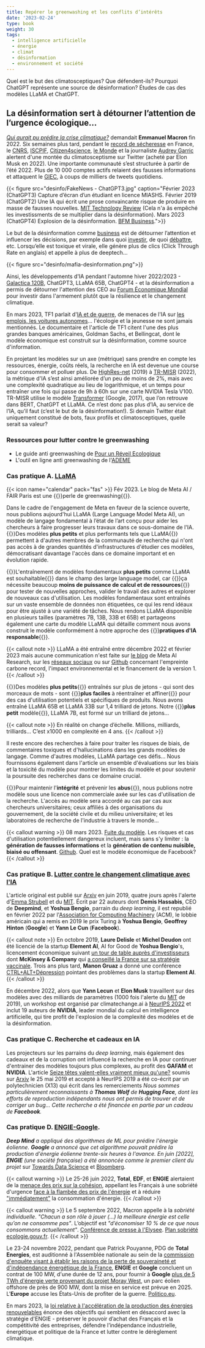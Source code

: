 ```yaml
---
title: Repérer le greenwashing et les conflits d’intérêts
date: '2023-02-24'
type: book
weight: 30
tags:
  - intelligence artificielle
  - énergie
  - climat
  - désinformation
  - environnement et société
---
```


Quel est le but des climatosceptiques? Que défendent-ils? Pourquoi ChatGPT représente une source de désinformation? Études de cas des modèles LLaMA et ChatGPT.

<!--more-->

## La désinformation sert à détourner l’attention de l’urgence écologique…

<i>[Qui aurait pu prédire la crise climatique?](https://www.youtube.com/watch?v=SsqYCvJvxQY&ab_channel=INAPolitique)</i> demandait <b>Emmanuel Macron</b> fin 2022.
Six semaines plus tard, pendant le [record de sécheresse](https://meteofrance.com/actualites-et-dossiers/actualites/climat/secheresse-32-jours-sans-pluie-en-france-record-battu) en France, le [CNRS](https://lejournal.cnrs.fr/articles/climatosceptiques-sur-twitter-enquete-sur-les-mercenaires-de-lintox), [ISCPIF](https://iscpif.fr/climatoscope/?p=72), [Citizen4science](https://citizen4science.org/climatoscope-du-cnrs-les-nouveaux-fronts-du-denialisme-et-du-climato-scepticisme/), [le Monde](https://www.lemonde.fr/planete/article/2023/02/13/la-france-fait-face-a-un-fort-regain-de-climatoscepticisme-sur-twitter_6161691_3244.html) et la journaliste [Audrey Garric](https://twitter.com/audreygarric/status/1625416947729944579?cxt=HHwWhsC-1cSG0o4tAAAA) alertent d'une montée du climatosceptisme sur Twitter (acheté par Elon Musk en 2022). Une importante communauté s’est structurée à partir de l’été 2022. Plus de 10 000 comptes actifs relaient des fausses informations et attaquent le [GIEC](https://www.ecologie.gouv.fr/publication-du-6e-rapport-synthese-du-giec), à coups de milliers de tweets quotidiens.

{{< figure src="desinfo/FakeNews - ChatGPT3.jpg" caption="Février 2023 (ChatGPT3) Capture d’écran d’un étudiant en licence MIASHS. Février 2019 (ChatGPT2) Une IA qui écrit une prose convaincante risque de produire en masse de fausses nouvelles. [MIT Technology Review](https://www.technologyreview.com/2019/02/14/137426/an-ai-tool-auto-generates-fake-news-bogus-tweets-and-plenty-of-gibberish/) (Cela n'a âs empêché les investissments de se multiplier dans la désinformation). Mars 2023 (ChatGPT4) Explosion de la désinformation. [BFM Business](https://www.bfmtv.com/tech/intelligence-artificielle/le-patron-de-l-entreprise-a-l-origine-de-chat-gpt-a-un-peu-peur-de-chat-gpt_AV-202303210270.html).">}}

Le but de la désinformation comme [business](https://www.bfmtv.com/tech/intelligence-artificielle/le-patron-de-l-entreprise-a-l-origine-de-chat-gpt-a-un-peu-peur-de-chat-gpt_AV-202303210270.html) est de détourner l’attention et influencer les décisions, par exemple dans quoi [investir](https://www.bpifrance.fr/nos-actualites/rencontres-economiques-daix-en-provence-un-regard-sur-le-monde-demain), de quoi [débattre](https://www.bfmtv.com/tech/intelligence-artificielle/pour-la-premiere-fois-l-assemblee-nationale-va-debattre-d-un-amendement-redige-par-chat-gpt_AV-202303210310.html), etc. Lorsqu’elle est toxique et virale, elle génère plus de clics (Click Through Rate en anglais) et appelle à plus de deeptech...

{{< figure src="desinfo/mafia-desinformation.png">}}

Ainsi, les développements d'IA pendant l'automne hiver 2022/2023 - [Galactica 120B](https://huggingface.co/facebook/galactica-120b), ChatGPT3, LLaMA 65B, ChatGPT4 - et la désinformation a permis de détourner l'attention des CEO au [Forum Économique Mondial](https://www.reuters.com/technology/davos-2023-ceos-buzz-about-chatgpt-style-ai-world-economic-forum-2023-01-17/) pour investir dans l'armement plutôt que la résilience et le changement climatique.

En mars 2023, TF1 parlait d'[IA et de guerre](https://www.tf1info.fr/player/debdff38-d5d9-4685-84ef-7959f4cdd39e/), de menaces de l'IA sur [les emplois, les voitures autonomes](https://www.tf1info.fr/sciences-et-innovation/interview-destruction-d-emplois-desinformation-faut-il-mettre-en-pause-les-recherches-sur-l-ia-intelligence-artificielle-comme-chatgpt-comme-le-demande-une-tribune-2252595.html)... l'écologie et la jeunesse ne sont jamais mentionnés. Le documentaire et l'article de TF1 citent l'une des plus grandes banques américaines, Goldman Sachs, et Bellingcat, dont le modèle économique est construit sur la désinformation, comme source d'information.

En projetant les modèles sur un axe (métrique) sans prendre en compte les ressources, énergie, coûts réels, la recherche en IA est devenue une course pour consommer et polluer plus. De [HighRes-net](https://github.com/ServiceNow/HighRes-net) (2019) à [TR-MISR](https://paperswithcode.com/sota/multi-frame-super-resolution-on-proba-v?p=highres-net-recursive-fusion-for-multi-frame) (2022), la métrique d'IA s’est ainsi améliorée d’un peu de moins de 2%, mais avec une complexité quadratique au lieu de logarithmique, et un temps pour entraîner une fois qui passe de 9h à 60h sur une carte NVIDIA Tesla V100. TR-MISR utilise le modèle [Transformer](https://arxiv.org/abs/1706.03762) (Google, 2017), que l’on retrouve dans BERT, ChatGPT et LLaMA. Ce n’est donc pas plus d’IA, au service de l’IA, qu’il faut (c’est le but de la désinformation!).
Si demain Twitter était uniquement constitué de bots, faux profils et climatosceptiques, quelle serait sa valeur?

### Ressources pour lutter contre le greenwashing
- Le guide anti greenwashing de [Pour un Réveil Ecologique](https://pour-un-reveil-ecologique.org/fr/les-entreprises-nous-repondent/#guide-anti-greenwashing)
- L'outil en ligne anti greenwashing de l'[ADEME](https://communication-responsable.ademe.fr/antigreenwashing)

### Cas pratique A. [LLaMA](https://ai.facebook.com/blog/large-language-model-llama-meta-ai/)
{{< icon name="calendar" pack="fas" >}} Fév 2023. Le blog de Meta AI / FAIR Paris est une {{<hl>}}perle de greenwashing{{</hl>}}.

Dans le cadre de l'engagement de Meta en faveur de la science ouverte, nous publions aujourd'hui LLaMA (Large Language Model Meta AI), un modèle de langage fondamental à l’état de l’art conçu pour aider les chercheurs à faire progresser leurs travaux dans ce sous-domaine de l'IA. {{<hl>}}Des modèles <b>plus petits</b> et plus performants tels que LLaMA{{</hl>}} permettent à d'autres membres de la communauté de recherche qui n'ont pas accès à de grandes quantités d'infrastructures d'étudier ces modèles, démocratisant davantage l'accès dans ce domaine important et en évolution rapide.

{{<hl>}}L'entraînement de modèles fondamentaux <b>plus petits</b> comme LLaMA est souhaitable{{</hl>}} dans le champ des large language model, car {{<hl>}}ça nécessite beaucoup <b>moins de puissance de calcul et de ressources</b>{{</hl>}} pour tester de nouvelles approches, valider le travail des autres et explorer de nouveaux cas d'utilisation. Les modèles fondamentaux sont entraînés sur un vaste ensemble de données non étiquetées, ce qui les rend idéaux pour être ajusté à une variété de tâches. Nous rendons LLaMA disponible en plusieurs tailles (paramètres 7B, 13B, 33B et 65B) et partageons également une carte du modèle LLaMA qui détaille comment nous avons construit le modèle conformément à notre approche des {{<hl>}}<b>pratiques d'IA responsable</b>{{</hl>}}.

{{< callout note >}}
LLaMA a été entraîné entre décembre 2022 et février 2023 mais aucune communication n'est faite sur [le blog](https://ai.facebook.com/blog/large-language-model-llama-meta-ai/) de Meta AI Research, sur les [réseaux sociaux](https://www.linkedin.com/posts/yann-lecun_github-facebookresearchllama-inference-activity-7034956639526952960-B1-d?trk=public_profile_like_view) ou sur [Github](https://github.com/facebookresearch/llama/blob/1076b9c51c77ad06e9d7ba8a4c6df775741732 ) concernant l'empreinte carbone record, l'impact environnemental et le financement de la version 1.
{{< /callout >}}

{{<hl>}}Des modèles <b>plus petits</b>{{</hl>}} entraînés sur plus de jetons - qui sont des morceaux de mots - sont {{<hl>}}<b>plus faciles</b> à réentraîner et affiner{{</hl>}} pour des cas d'utilisation potentiels et spécifiques de produits. Nous avons entraîné LLaMA 65B et LLaMA 33B sur 1,4 trilliard de jetons. Notre {{<hl>}}<b>plus petit</b> modèle{{</hl>}}, LLaMA 7B, est formé sur un trilliard de jetons…

{{< callout note >}}
En réalité on change d’échelle. Millions, milliards, trilliards... C’est x1000 en complexité en 4 ans.
{{< /callout >}}

Il reste encore des recherches à faire pour traiter les risques de biais, de commentaires toxiques et d'hallucinations dans les grands modèles de langage. Comme d'autres modèles, LLaMA partage ces défis... Nous fournissons également dans l'article un ensemble d'évaluations sur les biais et la toxicité du modèle pour montrer les limites du modèle et pour soutenir la poursuite des recherches dans ce domaine crucial.

{{<hl>}}Pour maintenir l'<b>intégrité</b> et prévenir les <b>abus</b>{{</hl>}}, nous publions notre modèle sous une licence non commerciale axée sur les cas d'utilisation de la recherche. L'accès au modèle sera accordé au cas par cas aux chercheurs universitaires; ceux affiliés à des organisations du gouvernement, de la société civile et du milieu universitaire; et les laboratoires de recherche de l'industrie à travers le monde...

{{< callout warning >}}
08 mars 2023. [Fuite du modèle](https://www.01net.com/actualites/fuite-meta-alternative-chatgpt-meta-partagee-forum.html). Les risques et cas d'utilisation potentiellement dangereux incluent, mais sans s'y limiter : la <b>génération de fausses informations</b> et la <b>génération de contenu nuisible, biaisé ou offensant</b>. [Github](https://github.com/facebookresearch/llama/blob/1076b9c51c77ad06e9d7ba8a4c6df775741732bd/MODEL_CARD.md). Quel est le modèle économique de Facebook?
{{< /callout >}}

### Cas pratique B. [Lutter contre le changement climatique avec l'IA](https://arxiv.org/abs/1906.05433)

L'article original est publié sur [Arxiv](https://arxiv.org/abs/1906.05433v1) en juin 2019, quatre jours après l'alerte d'[Emma Strubell](https://arxiv.org/abs/1906.02243) et du [MIT](https://www.technologyreview.com/2019/06/06/239031/training-a-single-ai-model-can-emit-as-much-carbon-as-five-cars-in-their-lifetimes/). Écrit par 22 auteurs dont <b>Demis Hassabis</b>, CEO de <b>Deepmind</b>, et <b>Yoshua Bengio</b>, parrain du <i>deep learning</i>, il est republié en février 2022 par l'[Association for Computing Machinery](https://dl.acm.org/doi/10.1145/3485128) (ACM), le lobbie américain qui a remis en 2019 le prix Turing à <b>Yoshua Bengio</b>, <b>Geoffrey Hinton</b> (<b>Google</b>) et <b>Yann Le Cun</b> (<b>Facebook</b>).

{{< callout note >}}
En octobre 2019, <b>Laure Delisle</b> et <b>Michel Deudon</b> ont été licencié de la startup <b>Element AI</b>, AI for Good de <b>Yoshua Bengio</b>'s, licencement économique suivant [un tour de table auprès d'investisseurs](https://www.cdpq.com/en/news/pressreleases/element-ai-raises-cad-200m-us-1514m-series-b-round-to-transform-commercial) dont <b>McKinsey & Company</b> qui [a conseillé la France sur sa stratégie vaccinale](https://www.francetvinfo.fr/sante/maladie/coronavirus/vaccin/covid-19-on-vous-resume-la-polemique-autour-de-mckinsey-le-cabinet-qui-conseille-le-gouvernement-sur-la-strategie-vaccinale_4291131.html). Trois ans plus tard, <b>Manon Gruaz</b> a donné une conférence [CTRL+ALT+Dépression](https://www.youtube.com/watch?v=MN3D0uLEERU&ab_channel=GDGFrance) pointant des problèmes dans la startup <b>Element AI</b>.
{{< /callout >}}

En décembre 2022, alors que <b>Yann Lecun</b> et <b>Elon Musk</b> travaillent sur des modèles avec des milliards de paramètres (1000 fois l'alerte du [MIT](https://www.technologyreview.com/2019/06/06/239031/training-a-single-ai-model-can-emit-as-much-carbon-as-five-cars-in-their-lifetimes/) de 2019), un workshop est organisé par climatechange.ai à [NeurIPS 2022](https://www.climatechange.ai/events/neurips2022) et inclut 19 auteurs de <b>NVIDIA</b>, leader mondial du calcul en intelligence artificielle, qui tire profit de l'explosion de la complexité des modèles et de la désinformation.

### Cas pratique C. Recherche et cadeaux en IA

Les projecteurs sur les parrains du <i>deep learning</i>, mais également des cadeaux et de la corruption ont influencé la recherche en IA pour continuer d'entrainer des modèles toujours plus complexes, au profit des <b>GAFAM</b> et <b>NVIDIA</b>.
L'article [Seize têtes valent-elles vraiment mieux qu'une?](https://arxiv.org/abs/1905.10650) soumis sur [Arxiv](https://arxiv.org/abs/1905.10650) le 25 mai 2019 et accepté à NeurIPS 2019 a été co-écrit par un polytechnicien (X13) qui écrit dans les remerciements <i> Nous sommes particulièrement reconnaissants à <b>Thomas Wolf</b> de <b>Hugging Face</b>, dont les efforts de reproduction indépendants nous ont permis de trouver et de corriger un bug... Cette recherche a été financée en partie par un cadeau de <b>Facebook</b>.</i>

### Cas pratique D. [ENGIE-Google](https://www.bloomberg.com/news/articles/2022-06-01/google-and-france-s-engie-team-up-to-accelerate-wind-power#xj4y7vzkg).

<i><b>Deep Mind</b> a appliqué des algorithmes de ML pour prédire l'énergie éolienne. <b>Google</b> a annoncé que cet algorithme pouvait prédire la production d'énergie éolienne trente-six heures à l'avance. En juin [2022], <b>ENGIE</b> (une société française) a été annoncée comme le premier client du projet</i> sur [Towards Data Science](https://towardsdatascience.com/machine-learning-to-tackle-climate-change-7911e004c3a2) et [Bloomberg](https://www.bloomberg.com/news/articles/2022-06-01/google-and-france-s-engie-team-up-to-accelerate-wind-power#xj4y7vzkg).

{{< callout warning >}}
Le 25-26 juin 2022, <b>Total</b>, <b>EDF</b>, et <b>ENGIE</b> alertaient de la [menace des prix sur la cohésion](https://www.lejdd.fr/societe/tribune-le-prix-de-lenergie-menace-notre-cohesion-par-les-patrons-dengie-edf-et-totalenergies-9401), appellant les Français à une sobriété d'urgence [face à la flambée des prix de l'énergie](https://www.bfmtv.com/economie/total-edf-et-engie-appellent-les-francais-a-une-sobriete-d-urgence-face-a-la-flambee-des-prix-de-l-energie_VN-202206260112.html) et à réduire ["immédiatement"](https://www.bfmtv.com/economie/entreprises/energie/total-energies-edf-et-engie-appellent-a-reduire-immediatement-la-consommation-d-energie_AD-202206260081.html) la consommation d'énergie.
{{< /callout >}}

{{< callout warning >}}
Le 5 septembre 2022, Macron appelle à la <i>sobriété individuelle</i>. <i>"Chacun a son rôle à jouer (...) la meilleure énergie est celle qu’on ne consomme pas"</i>. L’objectif est <i>"d’économiser 10 % de ce que nous consommons actuellement"</i>. [Conférence de presse à l'Elysee](https://www.youtube.com/watch?v=XjC1NqzyGkc&ab_channel=%C3%89lys%C3%A9e). [Plan sobriété ecologie.gouv.fr](https://www.ecologie.gouv.fr/plan-sobriete-acte-2-mobilisation-se-poursuit).
{{< /callout >}}

Le 23-24 novembre 2022, pendant que Patrick Pouyanne, PDG de <b>Total Energies</b>, est auditionné à l'Assemblée nationale au sein de la [commission d'enquête visant à établir les raisons de la perte de souveraineté et d'indépendance énergétique de la France](https://www.assemblee-nationale.fr/dyn/16/organes/autres-commissions/commissions-enquete/ce-independance-energetique), <b>ENGIE</b> et <b>Google</b> concluent un contrat de 100 MW, d'une durée de 12 ans, pour fournir à <b>Google</b> [plus de 5 TWh d'énergie verte provenant du projet Moray West](https://newsroom.engie.com/actualites/engie-et-google-concluent-un-contrat-dachat-delectricite-renouvelable-cppa-grace-au-developpement-docean-winds-dans-leolien-offshore-e469-ff316.html), un parc éolien offshore de près de 900 MW, dont la mise en service est prévue en 2025. L'<b>Europe</b> accuse les États-Unis de profiter de la guerre. [Politico.eu](https://www.politico.eu/article/vladimir-putin-war-europe-ukraine-gas-inflation-reduction-act-ira-joe-biden-rift-west-eu-accuses-us-of-profiting-from-war/).

En mars 2023, la [loi relative à l'accélération de la production des énergies renouvelables](https://www.ecologie.gouv.fr/publication-loi-relative-lacceleration-des-energies-renouvelables) énonce des objectifs qui semblent en désaccord avec la stratégie d'ENGIE - préserver le pouvoir d’achat des Français et la compétitivité des entreprises, défendre l’indépendance industrielle, énergétique et politique de la France et lutter contre le dérèglement climatique.